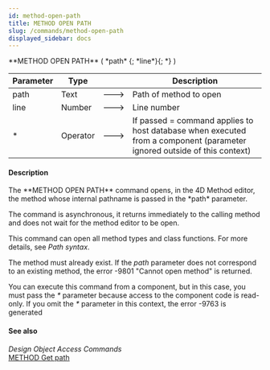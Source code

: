 ```yaml
---
id: method-open-path
title: METHOD OPEN PATH
slug: /commands/method-open-path
displayed_sidebar: docs
---
```


<!--REF #_command_.METHOD OPEN PATH.Syntax-->**METHOD OPEN PATH** ( *path* {; *line*}{; *} )<!-- END REF-->
<!--REF #_command_.METHOD OPEN PATH.Params-->
| Parameter | Type |  | Description |
| --- | --- | --- | --- |
| path | Text | &#x1F852; | Path of method to open |
| line | Number | &#x1F852; | Line number |
| * | Operator | &#x1F852; | If passed = command applies to host database when executed from a component (parameter ignored outside of this context) |

<!-- END REF-->

#### Description 

<!--REF #_command_.METHOD OPEN PATH.Summary-->The **METHOD OPEN PATH** command opens, in the 4D Method editor, the method whose internal pathname is passed in the *path* parameter.<!-- END REF-->

The command is asynchronous, it returns immediately to the calling method and does not wait for the method editor to be open. 

This command can open all method types and class functions. For more details, see *Path syntax*.

The method must already exist. If the *path* parameter does not correspond to an existing method, the error -9801 "Cannot open method" is returned.

You can execute this command from a component, but in this case, you must pass the *\** parameter because access to the component code is read-only. If you omit the *\** parameter in this context, the error -9763 is generated

#### See also 

*Design Object Access Commands*  
[METHOD Get path](method-get-path.md)  